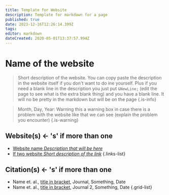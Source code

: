 ```yaml
---
title: Template for Website
description: Template for markdown for a page
published: true
date: 2023-12-16T12:26:14.399Z
tags: 
editor: markdown
dateCreated: 2020-05-01T13:37:57.994Z
---
```


# Name of the website

> Short description of the website. You can copy paste the description in the website itself if you don't want to do ine yourself. 
&NewLine;
Plus if you need a blank line in the description you just put `&NewLine;` (edit the page to see what is the extra blank thing) and you have a blank line. It will no be pretty in the markdown but will be on the page
{.is-info}

> Month, Day, Year: Warning this a warning box in case there is a problem with the website like that we can see (explain the problem you encounter)
{.is-warning}

## Website(s) <- 's' if more than one

- [Website name *Description that will be here*](https://url_of_the_website)
- [If two website *Short description of the link*](https://url_of_the_website)
{.links-list}

## Citation(s) <- 's' if more than one

- Name et. al., [title in bracket](link_link_to_the_paper_in_parenthesis), Journal, Something, Date
- Name et. al., [title in bracket](link_link_to_the_paper_in_parenthesis), Journal 2, Something, Date
{.grid-list}



